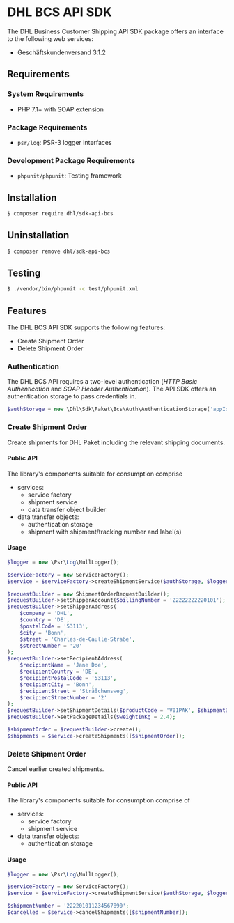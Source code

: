 # DHL BCS API SDK

The DHL Business Customer Shipping API SDK package offers an interface to the following web services:

- Geschäftskundenversand 3.1.2

## Requirements

### System Requirements

- PHP 7.1+ with SOAP extension

### Package Requirements

- `psr/log`: PSR-3 logger interfaces

### Development Package Requirements

- `phpunit/phpunit`: Testing framework

## Installation

```bash
$ composer require dhl/sdk-api-bcs
```

## Uninstallation

```bash
$ composer remove dhl/sdk-api-bcs
```

## Testing

```bash
$ ./vendor/bin/phpunit -c test/phpunit.xml
```

## Features

The DHL BCS API SDK supports the following features:

* Create Shipment Order
* Delete Shipment Order

### Authentication

The DHL BCS API requires a two-level authentication (_HTTP Basic Authentication_
and _SOAP Header Authentication_). The API SDK offers an authentication storage
to pass credentials in.

```php
$authStorage = new \Dhl\Sdk\Paket\Bcs\Auth\AuthenticationStorage('appId', 'appToken', 'user', 'signature');
```

### Create Shipment Order

Create shipments for DHL Paket including the relevant shipping documents.

#### Public API

The library's components suitable for consumption comprise

* services:
  * service factory
  * shipment service
  * data transfer object builder
* data transfer objects:
  * authentication storage
  * shipment with shipment/tracking number and label(s)

#### Usage

```php
$logger = new \Psr\Log\NullLogger();

$serviceFactory = new ServiceFactory();
$service = $serviceFactory->createShipmentService($authStorage, $logger, $sandbox = true);

$requestBuilder = new ShipmentOrderRequestBuilder();
$requestBuilder->setShipperAccount($billingNumber = '22222222220101');
$requestBuilder->setShipperAddress(
    $company = 'DHL',
    $country = 'DE',
    $postalCode = '53113',
    $city = 'Bonn',
    $street = 'Charles-de-Gaulle-Straße',
    $streetNumber = '20'
);
$requestBuilder->setRecipientAddress(
    $recipientName = 'Jane Doe',
    $recipientCountry = 'DE',
    $recipientPostalCode = '53113',
    $recipientCity = 'Bonn',
    $recipientStreet = 'Sträßchensweg',
    $recipientStreetNumber = '2'
);
$requestBuilder->setShipmentDetails($productCode = 'V01PAK', $shipmentDate = '2019-09-09');
$requestBuilder->setPackageDetails($weightInKg = 2.4);

$shipmentOrder = $requestBuilder->create();
$shipments = $service->createShipments([$shipmentOrder]);
```

### Delete Shipment Order

Cancel earlier created shipments.

#### Public API

The library's components suitable for consumption comprise of

* services:
  * service factory
  * shipment service
* data transfer objects:
  * authentication storage

#### Usage

```php
$logger = new \Psr\Log\NullLogger();

$serviceFactory = new ServiceFactory();
$service = $serviceFactory->createShipmentService($authStorage, $logger, $sandbox = true);

$shipmentNumber = '222201011234567890';
$cancelled = $service->cancelShipments([$shipmentNumber]);
```
